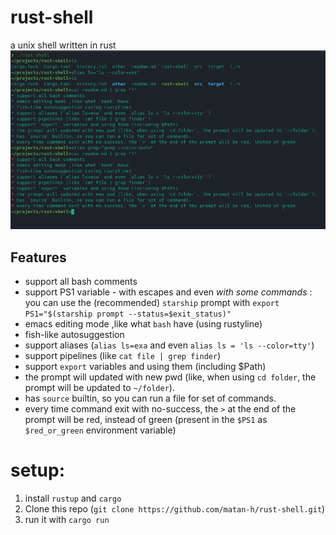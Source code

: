 # rust-shell
a unix shell written in rust
![screenshot of rust-shell](screenshots/2022-12-21_22-04.png)
## Features
* support all bash comments
* support PS1 variable - with escapes and even *with some commands* : you can use the (recommended) `starship` prompt with `export PS1="$(starship prompt --status=$exit_status)"`
* emacs editing mode ,like what `bash` have (using rustyline)
* fish-like autosuggestion
* support aliases (`alias ls=exa` and even `alias ls = 'ls --color=tty'`)
* support pipelines (like `cat file | grep finder`)
* support `export` variables and using them (including $Path)
* the prompt will updated with new pwd (like, when using `cd folder`, the prompt will be updated to `~/folder`).
* has `source` builtin, so you can run a file for set of commands.
* every time command exit with no-success, the `>` at the end of the prompt will be red, instead of green (present in the `$PS1` as `$red_or_green` environment variable)

# setup:
1. install `rustup` and `cargo`
2. Clone this repo (`git clone https://github.com/matan-h/rust-shell.git`)
3. run it with `cargo run`